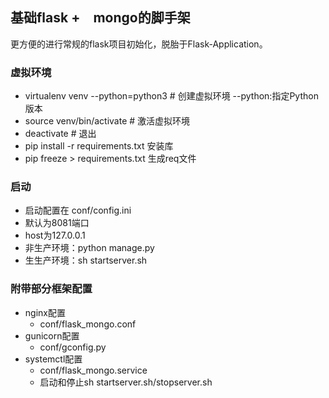 ## 基础flask +　mongo的脚手架
更方便的进行常规的flask项目初始化，脱胎于Flask-Application。

### 虚拟环境
- virtualenv venv --python=python3 # 创建虚拟环境 --python:指定Python版本
- source venv/bin/activate  # 激活虚拟环境
- deactivate # 退出
- pip install -r requirements.txt 安装库
- pip freeze > requirements.txt 生成req文件 

### 启动
- 启动配置在 conf/config.ini
- 默认为8081端口
- host为127.0.0.1
- 非生产环境：python manage.py
- 生生产环境：sh startserver.sh

### 附带部分框架配置
- nginx配置
  - conf/flask_mongo.conf
- gunicorn配置
  - conf/gconfig.py
- systemctl配置
  - conf/flask_mongo.service
  - 启动和停止sh startserver.sh/stopserver.sh

